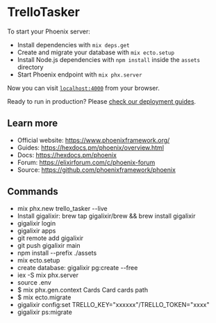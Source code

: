 # TrelloTasker

To start your Phoenix server:

- Install dependencies with `mix deps.get`
- Create and migrate your database with `mix ecto.setup`
- Install Node.js dependencies with `npm install` inside the `assets` directory
- Start Phoenix endpoint with `mix phx.server`

Now you can visit [`localhost:4000`](http://localhost:4000) from your browser.

Ready to run in production? Please [check our deployment guides](https://hexdocs.pm/phoenix/deployment.html).

## Learn more

- Official website: https://www.phoenixframework.org/
- Guides: https://hexdocs.pm/phoenix/overview.html
- Docs: https://hexdocs.pm/phoenix
- Forum: https://elixirforum.com/c/phoenix-forum
- Source: https://github.com/phoenixframework/phoenix

## Commands

- mix phx.new trello_tasker --live
- Install gigalixir: brew tap gigalixir/brew && brew install gigalixir
- gigalixir login
- gigalixir apps
- git remote add gigalixir
- git push gigalixir main
- npm install --prefix ./assets
- mix ecto.setup
- create database: gigalixir pg:create --free
- iex -S mix phx.server
- source .env
- $ mix phx.gen.context Cards Card cards path
- $ mix ecto.migrate
- gigalixir config:set TRELLO_KEY="xxxxxx"/TRELLO_TOKEN="xxxx"
- gigalixir ps:migrate

